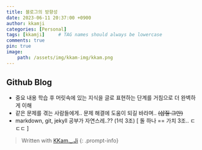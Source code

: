 ```yaml
---
title: 블로그의 방향성
date: 2023-06-11 20:37:00 +0900
author: kkamji
categories: [Personal]
tags: [kkamji]     # TAG names should always be lowercase
comments: true
pin: true
image: 
    path: /assets/img/kkam-img/kkam.png
---
```


## Github Blog

- 중요 내용 학습 후 머릿속에 있는 지식을 글로 표현하는 단계를 거침으로 더 완벽하게 이해  
- 같은 문제를 겪는 사람들에게.. 문제 해결에 도움이 되길 바라며.. ~~(삽질 그만)~~  
- markdown, git, jekyll 공부가 자연스레..?? (1석 3조) [ 돌 하나 == 가치 3조.. ㄷㄷㄷ ]  

> Written with [KKam.\_\.Ji](https://www.instagram.com/kkam._.ji/)
{: .prompt-info}
